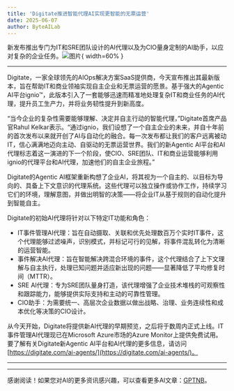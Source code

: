 ```yaml
---
title: 'Digitate推进智能代理AI实现更智能的无票运营'
date: 2025-06-07
author: ByteAILab
---
```


新发布推出专门为IT和SRE团队设计的AI代理以及为CIO量身定制的AI助手，以应对复杂的企业任务。![图片](https://ai-techpark.com/wp-content/uploads/Digitate.jpg){ width=60% }

---
  
Digitate，一家全球领先的AIOps解决方案SaaS提供商，今天宣布推出其最新版本，旨在帮助IT和商业领袖实现自主企业和无票运营的愿景。基于强大的Agentic AI平台ignio™，此版本引入了一套能够迅速而精准地处理复杂IT和商业任务的AI代理，提升员工生产力，并将业务韧性提升到新高度。

“当今企业的复杂性需要能够理解、决定并自主行动的智能代理，”Digitate首席产品官Rahul Kelkar表示。“通过ignio，我们设想了一个自主企业的未来，并自十年前的首次发布以来就开创了AI与自动化的融合。每一次发布都让我们的客户远离被动IT，信心满满地迈向主动、自驱动的无票运营世界。我们的新Agentic AI平台和AI代理标志着这一演进的下一个阶段，使CIO、SRE团队、IT和商业运营能够利用ignio的代理平台和AI代理，加速他们的自主企业旅程。”

Digitate的Agentic AI框架重新构想了企业AI，将其视为一个自主的、以目标为导向的、具备上下文意识的代理系统。这些代理可以独立操作或协作工作，持续学习它们的环境，理解意图，并做出明智的决策——将企业IT从基于规则的自动化提升到智能自主。

Digitate的初始AI代理将针对以下特定IT功能和角色：

- IT事件管理AI代理：旨在自动摄取、关联和优先处理数百万个实时IT事件，这个代理能够过滤噪声，识别模式，并标记可行的见解，将事件混乱转化为清晰的运营智能。
- 事件解决AI代理：旨在智能解决跨混合环境的事件，这个代理结合了上下文理解与自主执行，处理已知问题并适应新出现的问题——显著降低了平均修复时间（MTTR）。
- SRE AI代理：专为SRE团队量身打造，该代理增强了企业技术堆栈的可观察性和跟踪能力，能够提供实际支持和主动的可靠性管理。
- CIO助手：为需要统一、高层次企业数据以做出战略、治理、业务连续性和成本优化等决策的CIO设计。

从今天开始，Digitate将提供新AI代理的早期预览，之后将于数周内正式上线。IT事件管理AI代理现已在Microsoft Azure市场的Azure Monitor上提供免费试用。  
要了解有关Digitate新Agentic AI平台和AI代理的更多信息，请访问 [https://digitate.com/ai-agents/](https://digitate.com/ai-agents/)。

---
---
感谢阅读！如果您对AI的更多资讯感兴趣，可以查看更多AI文章：[GPTNB](https://gptnb.com)。